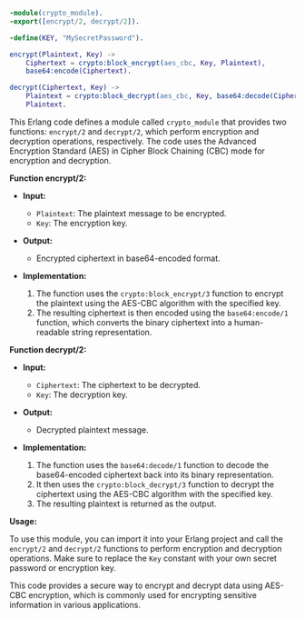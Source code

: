 ```erlang
-module(crypto_module).
-export([encrypt/2, decrypt/2]).

-define(KEY, "MySecretPassword").

encrypt(Plaintext, Key) ->
    Ciphertext = crypto:block_encrypt(aes_cbc, Key, Plaintext),
    base64:encode(Ciphertext).

decrypt(Ciphertext, Key) ->
    Plaintext = crypto:block_decrypt(aes_cbc, Key, base64:decode(Ciphertext)),
    Plaintext.
```

This Erlang code defines a module called `crypto_module` that provides two functions: `encrypt/2` and `decrypt/2`, which perform encryption and decryption operations, respectively. The code uses the Advanced Encryption Standard (AES) in Cipher Block Chaining (CBC) mode for encryption and decryption.

**Function encrypt/2:**

* **Input:**
    * `Plaintext`: The plaintext message to be encrypted.
    * `Key`: The encryption key.

* **Output:**
    * Encrypted ciphertext in base64-encoded format.

* **Implementation:**
    1. The function uses the `crypto:block_encrypt/3` function to encrypt the plaintext using the AES-CBC algorithm with the specified key.
    2. The resulting ciphertext is then encoded using the `base64:encode/1` function, which converts the binary ciphertext into a human-readable string representation.

**Function decrypt/2:**

* **Input:**
    * `Ciphertext`: The ciphertext to be decrypted.
    * `Key`: The decryption key.

* **Output:**
    * Decrypted plaintext message.

* **Implementation:**
    1. The function uses the `base64:decode/1` function to decode the base64-encoded ciphertext back into its binary representation.
    2. It then uses the `crypto:block_decrypt/3` function to decrypt the ciphertext using the AES-CBC algorithm with the specified key.
    3. The resulting plaintext is returned as the output.

**Usage:**

To use this module, you can import it into your Erlang project and call the `encrypt/2` and `decrypt/2` functions to perform encryption and decryption operations. Make sure to replace the `Key` constant with your own secret password or encryption key.

This code provides a secure way to encrypt and decrypt data using AES-CBC encryption, which is commonly used for encrypting sensitive information in various applications.